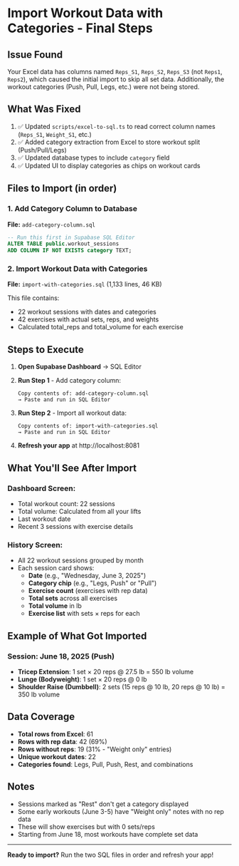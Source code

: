 # Import Workout Data with Categories - Final Steps

## Issue Found
Your Excel data has columns named `Reps_S1`, `Reps_S2`, `Reps_S3` (not `Reps1`, `Reps2`), which caused the initial import to skip all set data. Additionally, the workout categories (Push, Pull, Legs, etc.) were not being stored.

## What Was Fixed
1. ✅ Updated `scripts/excel-to-sql.ts` to read correct column names (`Reps_S1`, `Weight_S1`, etc.)
2. ✅ Added category extraction from Excel to store workout split (Push/Pull/Legs)
3. ✅ Updated database types to include `category` field
4. ✅ Updated UI to display categories as chips on workout cards

## Files to Import (in order)

### 1. Add Category Column to Database
**File:** `add-category-column.sql`

```sql
-- Run this first in Supabase SQL Editor
ALTER TABLE public.workout_sessions
ADD COLUMN IF NOT EXISTS category TEXT;
```

### 2. Import Workout Data with Categories
**File:** `import-with-categories.sql` (1,133 lines, 46 KB)

This file contains:
- 22 workout sessions with dates and categories
- 42 exercises with actual sets, reps, and weights
- Calculated total_reps and total_volume for each exercise

## Steps to Execute

1. **Open Supabase Dashboard** → SQL Editor

2. **Run Step 1** - Add category column:
   ```
   Copy contents of: add-category-column.sql
   → Paste and run in SQL Editor
   ```

3. **Run Step 2** - Import all workout data:
   ```
   Copy contents of: import-with-categories.sql
   → Paste and run in SQL Editor
   ```

4. **Refresh your app** at http://localhost:8081

## What You'll See After Import

### Dashboard Screen:
- Total workout count: 22 sessions
- Total volume: Calculated from all your lifts
- Last workout date
- Recent 3 sessions with exercise details

### History Screen:
- All 22 workout sessions grouped by month
- Each session card shows:
  - **Date** (e.g., "Wednesday, June 3, 2025")
  - **Category chip** (e.g., "Legs, Push" or "Pull")
  - **Exercise count** (exercises with rep data)
  - **Total sets** across all exercises
  - **Total volume** in lb
  - **Exercise list** with sets × reps for each

## Example of What Got Imported

### Session: June 18, 2025 (Push)
- **Tricep Extension**: 1 set × 20 reps @ 27.5 lb = 550 lb volume
- **Lunge (Bodyweight)**: 1 set × 20 reps @ 0 lb
- **Shoulder Raise (Dumbbell)**: 2 sets (15 reps @ 10 lb, 20 reps @ 10 lb) = 350 lb volume

## Data Coverage

- **Total rows from Excel**: 61
- **Rows with rep data**: 42 (69%)
- **Rows without reps**: 19 (31% - "Weight only" entries)
- **Unique workout dates**: 22
- **Categories found**: Legs, Pull, Push, Rest, and combinations

## Notes

- Sessions marked as "Rest" don't get a category displayed
- Some early workouts (June 3-5) have "Weight only" notes with no rep data
- These will show exercises but with 0 sets/reps
- Starting from June 18, most workouts have complete set data

---

**Ready to import?** Run the two SQL files in order and refresh your app!
